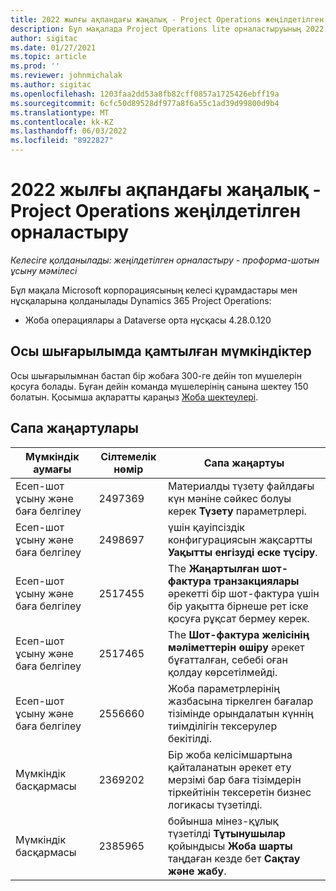```yaml
---
title: 2022 жылғы ақпандағы жаңалық - Project Operations жеңілдетілген орналастыру
description: Бұл мақалада Project Operations lite орналастыруының 2022 жылдың ақпан айындағы шығарылымында қолжетімді сапа жаңартулары туралы ақпарат берілген.
author: sigitac
ms.date: 01/27/2021
ms.topic: article
ms.prod: ''
ms.reviewer: johnmichalak
ms.author: sigitac
ms.openlocfilehash: 1203faa2dd53a8fb82cff0857a1725426ebff19a
ms.sourcegitcommit: 6cfc50d89528df977a8f6a55c1ad39d99800d9b4
ms.translationtype: MT
ms.contentlocale: kk-KZ
ms.lasthandoff: 06/03/2022
ms.locfileid: "8922827"
---
```

# <a name="whats-new-february-2022---project-operations-lite-deployment"></a>2022 жылғы ақпандағы жаңалық - Project Operations жеңілдетілген орналастыру

_Келесіге қолданылады: жеңілдетілген орналастыру - проформа-шотын ұсыну мәмілесі_

Бұл мақала Microsoft корпорациясының келесі құрамдастары мен нұсқаларына қолданылады Dynamics 365 Project Operations:

- Жоба операциялары а Dataverse орта нұсқасы 4.28.0.120

## <a name="features-included-in-this-release"></a>Осы шығарылымда қамтылған мүмкіндіктер

Осы шығарылымнан бастап бір жобаға 300-ге дейін топ мүшелерін қосуға болады. Бұған дейін команда мүшелерінің санына шектеу 150 болатын. Қосымша ақпаратты қараңыз [Жоба шектеулері](../../project-management/create-wbs.md#project-limitations).

## <a name="quality-updates"></a>Сапа жаңартулары

| Мүмкіндік аумағы | Сілтемелік нөмір | Сапа жаңартуы |
| --- | --- | --- |
| Есеп-шот ұсыну және баға белгілеу | 2497369 | Материалды түзету файлдағы күн мәніне сәйкес болуы керек **Түзету** параметрлері. |
| Есеп-шот ұсыну және баға белгілеу | 2498697 | үшін қауіпсіздік конфигурациясын жақсартты **Уақытты енгізуді еске түсіру**. |
| Есеп-шот ұсыну және баға белгілеу | 2517455 | The **Жаңартылған шот-фактура транзакциялары** әрекетті бір шот-фактура үшін бір уақытта бірнеше рет іске қосуға рұқсат бермеу керек. |
| Есеп-шот ұсыну және баға белгілеу | 2517465 | The **Шот-фактура желісінің мәліметтерін өшіру** әрекет бұғатталған, себебі оған қолдау көрсетілмейді. |
| Есеп-шот ұсыну және баға белгілеу | 2556660 | Жоба параметрлерінің жазбасына тіркелген бағалар тізімінде орындалатын күннің тиімділігін тексерулер бекітілді. |
| Мүмкіндік басқармасы | 2369202 | Бір жоба келісімшартына қайталанатын әрекет ету мерзімі бар баға тізімдерін тіркейтінін тексеретін бизнес логикасы түзетілді. |
| Мүмкіндік басқармасы | 2385965 | бойынша мінез-құлық түзетілді **Тұтынушылар** қойындысы **Жоба шарты** таңдаған кезде бет **Сақтау және жабу**. |
